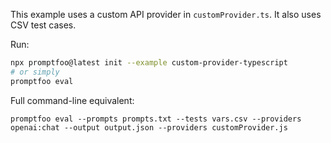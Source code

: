 This example uses a custom API provider in `customProvider.ts`. It also uses CSV test cases.

Run:

```bash
npx promptfoo@latest init --example custom-provider-typescript
# or simply
promptfoo eval
```

Full command-line equivalent:

```
promptfoo eval --prompts prompts.txt --tests vars.csv --providers openai:chat --output output.json --providers customProvider.js
```

